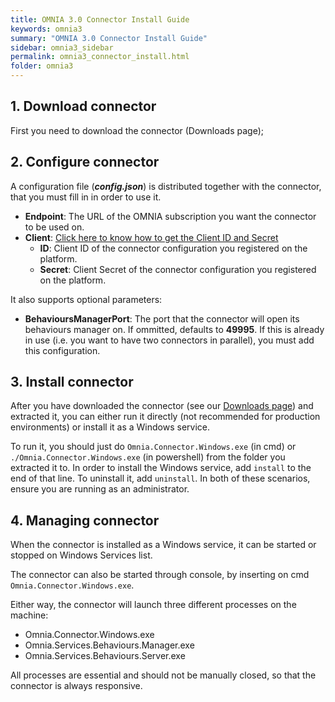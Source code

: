 ```yaml
---
title: OMNIA 3.0 Connector Install Guide
keywords: omnia3
summary: "OMNIA 3.0 Connector Install Guide"
sidebar: omnia3_sidebar
permalink: omnia3_connector_install.html
folder: omnia3
---
```

## 1. Download connector

First you need to download the connector (Downloads page);

## 2. Configure connector

A configuration file (_**config.json**_) is distributed together with the connector, that you must fill in in order to use it. 

- **Endpoint**: The URL of the OMNIA subscription you want the connector to be used on.
- **Client**: [Click here to know how to get the Client ID and Secret](omnia3_management_introduction.html#52-get-the-api-client-credentials)
    - **ID**: Client ID of the connector configuration you registered on the platform.
    - **Secret**: Client Secret of the connector configuration you registered on the platform.

It also supports optional parameters:

- **BehavioursManagerPort**: The port that the connector will open its behaviours manager on. If ommitted, defaults to **49995**. If this is already in use (i.e. you want to have two connectors in parallel), you must add this configuration.

## 3. Install connector

After you have downloaded the connector (see our [Downloads page](omnia3_downloads.html)) and extracted it, you can either run it directly (not recommended for production environments) or install it as a Windows service.

To run it, you should just do `Omnia.Connector.Windows.exe` (in cmd) or `./Omnia.Connector.Windows.exe` (in powershell) from the folder you extracted it to. In order to install the Windows service, add `install` to the end of that line. To uninstall it, add `uninstall`. In both of these scenarios, ensure you are running as an administrator.

## 4. Managing connector

When the connector is installed as a Windows service, it can be started or stopped on Windows Services list.

The connector can also be started through console, by inserting on cmd `Omnia.Connector.Windows.exe`.

Either way, the connector will launch three different processes on the machine:

- Omnia.Connector.Windows.exe
- Omnia.Services.Behaviours.Manager.exe
- Omnia.Services.Behaviours.Server.exe

All processes are essential and should not be manually closed, so that the connector is always responsive.
